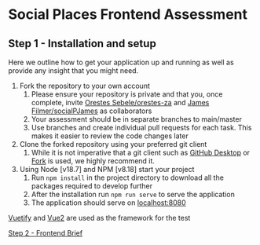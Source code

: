 # Social Places Frontend Assessment
## Step 1 - Installation and setup
Here we outline how to get your application up and running as well as provide any insight that you might need.

1. Fork the repository to your own account
   1. Please ensure your repository is private and that you, once complete, invite [Orestes Sebele/orestes-za](orestes@socialplaces.io) and [James Filmer/socialPJames](james@socialplaces.io) as collaborators 
   2. Your assessment should be in separate branches to main/master
   3. Use branches and create individual pull requests for each task. This makes it easier to review the code changes later
2. Clone the forked repository using your preferred git client
   1. While it is not imperative that a git client such as [GitHub Desktop](https://desktop.github.com) or [Fork](https://git-fork.com/) is used, 
we highly recommend it.
3. Using Node [v18.7] and NPM [v8.18] start your project
   1. Run `npm install` in the project directory to download all the packages required to develop further
   2. After the installation run `npm run serve` to serve the application
   3. The application should serve on [localhost:8080](http://localhost:8080)

[Vuetify](https://vuetifyjs.com/en/) and [Vue2](https://v2.vuejs.org/v2/guide/) are used as the framework for the test

[Step 2 - Frontend Brief](./Step%202%20-%20Frontend%20Brief.md)
    
